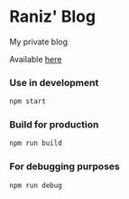 # Raniz' Blog
My private blog

Available [here](http://raniz.blog)

### Use in development
```bash
npm start
```

### Build for production
```bash
npm run build
```

### For debugging purposes
```bash
npm run debug
```

